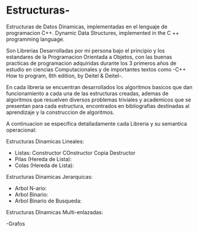 # Estructuras-
Estructuras de Datos Dinamicas, implementadas en el lenguaje de programacion C++.
Dynamic Data Structures, implemented in the C ++ programming language.

Son Librerias Desarrolladas por mi persona bajo el principio y los estandares de la Programacion Orientada a Objetos, con las buenas practicas de programacion adquiridas durante los 3 primeros años de estudio en ciencias Computacionales y de importantes textos como -C++ How to program, 6th edition, by Deitel & Deitel-.

En cada libreria se encuentran desarrollados los algoritmos basicos que dan funcionamiento a cada una de las estructuras creadas, ademas de algoritmos que resuelven diversos problemas triviales y academicos que se presentan para cada estructura, encontrados en bibliografias destinadas al aprendizaje y la construccion de algoritmos.

A continuacion se especifica detalladamente cada Libreria y su semantica operacional:

Estructuras Dinamicas Lineales:

  - Listas:
      Constructor
      COnstructor Copia
      Destructor
  - Pilas (Hereda de Lista):
  - Colas (Hereda de Lista):
  
Estructuras Dinamicas Jerarquicas:

  - Arbol N-ario:
  - Arbol Binario:
  - Arbol Binario de Busqueda:
  
  
Estructuras DInamicas Multi-enlazadas:

   -Grafos
